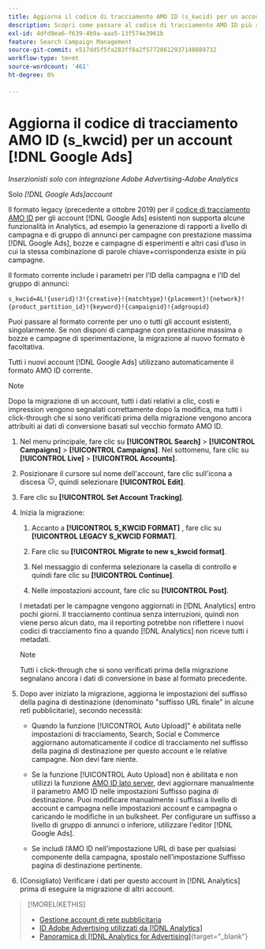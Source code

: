 ```yaml
---
title: Aggiorna il codice di tracciamento AMO ID (s_kwcid) per un account  [!DNL Google Ads]
description: Scopri come passare al codice di tracciamento AMO ID più recente per un account  [!DNL Google Ads] .
exl-id: 4dfd9ea6-f639-4b9a-aaa5-13f574e3961b
feature: Search Campaign Management
source-git-commit: e517dd5f5fa283ff8a2f57728612937148889732
workflow-type: tm+mt
source-wordcount: '461'
ht-degree: 0%

---
```


# Aggiorna il codice di tracciamento AMO ID (s_kwcid) per un account [!DNL Google Ads]

*Inserzionisti solo con integrazione Adobe Advertising-Adobe Analytics*

Solo *[!DNL Google Ads]account*

Il formato legacy (precedente a ottobre 2019) per il [codice di tracciamento AMO ID](/help/integrations/analytics/ids.md#amo-id-formats) per gli account [!DNL Google Ads] esistenti non supporta alcune funzionalità in Analytics, ad esempio la generazione di rapporti a livello di campagna e di gruppo di annunci per campagne con prestazione massima [!DNL Google Ads], bozze e campagne di esperimenti e altri casi d’uso in cui la stessa combinazione di parole chiave+corrispondenza esiste in più campagne.

Il formato corrente include i parametri per l’ID della campagna e l’ID del gruppo di annunci:

```
s_kwcid=AL!{userid}!3!{creative}!{matchtype}!{placement}!{network}!{product_partition_id}!{keyword}!{campaignid}!{adgroupid}
```

Puoi passare al formato corrente per uno o tutti gli account esistenti, singolarmente. Se non disponi di campagne con prestazione massima o bozze e campagne di sperimentazione, la migrazione al nuovo formato è facoltativa.

Tutti i nuovi account [!DNL Google Ads] utilizzano automaticamente il formato AMO ID corrente.

>[!NOTE]
>
>Dopo la migrazione di un account, tutti i dati relativi a clic, costi e impression vengono segnalati correttamente dopo la modifica, ma tutti i click-through che si sono verificati prima della migrazione vengono ancora attribuiti ai dati di conversione basati sul vecchio formato AMO ID.

1. Nel menu principale, fare clic su **[!UICONTROL Search]** \> **[!UICONTROL Campaigns]** \> **[!UICONTROL Campaigns]**. Nel sottomenu, fare clic su **[!UICONTROL Live]** \> **[!UICONTROL Accounts]**.

1. Posizionare il cursore sul nome dell&#39;account, fare clic sull&#39;icona a discesa ![freccia](/help/search-social-commerce/assets/arrow-dropdown-menu.png), quindi selezionare **[!UICONTROL Edit]**.

1. Fare clic su **[!UICONTROL Set Account Tracking]**.

1. Inizia la migrazione:

   1. Accanto a **[!UICONTROL S_KWCID FORMAT]** , fare clic su **[!UICONTROL LEGACY S_KWCID FORMAT]**.

   1. Fare clic su **[!UICONTROL Migrate to new s_kwcid format]**.

   1. Nel messaggio di conferma selezionare la casella di controllo e quindi fare clic su **[!UICONTROL Continue]**.

   1. Nelle impostazioni account, fare clic su **[!UICONTROL Post]**.

   I metadati per le campagne vengono aggiornati in [!DNL Analytics] entro pochi giorni. Il tracciamento continua senza interruzioni, quindi non viene perso alcun dato, ma il reporting potrebbe non riflettere i nuovi codici di tracciamento fino a quando [!DNL Analytics] non riceve tutti i metadati.

   >[!NOTE]
   >
   >Tutti i click-through che si sono verificati prima della migrazione segnalano ancora i dati di conversione in base al formato precedente.

1. Dopo aver iniziato la migrazione, aggiorna le impostazioni del suffisso della pagina di destinazione (denominato &quot;suffisso URL finale&quot; in alcune reti pubblicitarie), secondo necessità:

   * Quando la funzione [!UICONTROL Auto Upload]&quot; è abilitata nelle impostazioni di tracciamento, Search, Social e Commerce aggiornano automaticamente il codice di tracciamento nel suffisso della pagina di destinazione per questo account e le relative campagne. Non devi fare niente.

   * Se la funzione [!UICONTROL Auto Upload] non è abilitata e non utilizzi la funzione [AMO ID lato server](/help/integrations/analytics/ids.md#amo-id-formats), devi aggiornare manualmente il parametro AMO ID nelle impostazioni Suffisso pagina di destinazione. Puoi modificare manualmente i suffissi a livello di account e campagna nelle impostazioni account e campagna o caricando le modifiche in un bulksheet. Per configurare un suffisso a livello di gruppo di annunci o inferiore, utilizzare l&#39;editor [!DNL Google Ads].

   * Se includi l’AMO ID nell’impostazione URL di base per qualsiasi componente della campagna, spostalo nell’impostazione Suffisso pagina di destinazione pertinente.

1. (Consigliato) Verificare i dati per questo account in [!DNL Analytics] prima di eseguire la migrazione di altri account.

>[!MORELIKETHIS]
>
>* [Gestione account di rete pubblicitaria](ad-network-account-manage.md)
>* [ID Adobe Advertising utilizzati da [!DNL Analytics]](/help/integrations/analytics/ids.md)
>* [Panoramica di [!DNL Analytics for Advertising]](https://experienceleague.adobe.com/docs/advertising/integrations/home.html){target="_blank"}
